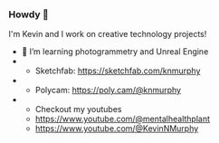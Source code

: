 ### Howdy 👋

I'm Kevin and I work on creative technology projects!


- 🌱 I’m learning photogrammetry and Unreal Engine  
- - Sketchfab: https://sketchfab.com/knmurphy
- - Polycam: https://poly.cam/@knmurphy
- - Checkout my youtubes
  -  https://www.youtube.com/@mentalhealthplant
  -  https://www.youtube.com/@KevinNMurphy

<!--
**knmurphy/knmurphy** is a ✨ _special_ ✨ repository because its `README.md` (this file) appears on your GitHub profile.

Here are some ideas to get you started:


 ...
- 👯 I’m looking to collaborate on ...
- 🤔 I’m looking for help with ...
- 💬 Ask me about ...
- 📫 How to reach me: ...
- 😄 Pronouns: ...
- ⚡ Fun fact: ...
-->
